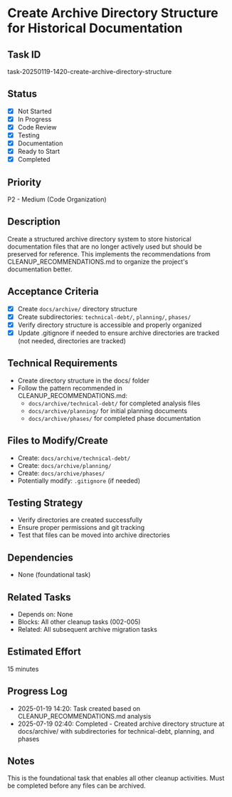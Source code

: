 # Create Archive Directory Structure for Historical Documentation

## Task ID

task-20250119-1420-create-archive-directory-structure

## Status

- [x] Not Started
- [x] In Progress
- [x] Code Review
- [x] Testing
- [x] Documentation
- [x] Ready to Start
- [x] Completed

## Priority

P2 - Medium (Code Organization)

## Description

Create a structured archive directory system to store historical documentation files that are no longer actively used but should be preserved for reference. This implements the recommendations from CLEANUP_RECOMMENDATIONS.md to organize the project's documentation better.

## Acceptance Criteria

- [x] Create `docs/archive/` directory structure
- [x] Create subdirectories: `technical-debt/`, `planning/`, `phases/`
- [x] Verify directory structure is accessible and properly organized
- [x] Update .gitignore if needed to ensure archive directories are tracked (not needed, directories are tracked)

## Technical Requirements

- Create directory structure in the docs/ folder
- Follow the pattern recommended in CLEANUP_RECOMMENDATIONS.md:
  - `docs/archive/technical-debt/` for completed analysis files
  - `docs/archive/planning/` for initial planning documents
  - `docs/archive/phases/` for completed phase documentation

## Files to Modify/Create

- Create: `docs/archive/technical-debt/`
- Create: `docs/archive/planning/`
- Create: `docs/archive/phases/`
- Potentially modify: `.gitignore` (if needed)

## Testing Strategy

- Verify directories are created successfully
- Ensure proper permissions and git tracking
- Test that files can be moved into archive directories

## Dependencies

- None (foundational task)

## Related Tasks

- Depends on: None
- Blocks: All other cleanup tasks (002-005)
- Related: All subsequent archive migration tasks

## Estimated Effort

15 minutes

## Progress Log

- 2025-01-19 14:20: Task created based on CLEANUP_RECOMMENDATIONS.md analysis
- 2025-07-19 02:40: Completed - Created archive directory structure at docs/archive/ with subdirectories for technical-debt, planning, and phases

## Notes

This is the foundational task that enables all other cleanup activities. Must be completed before any files can be archived.
